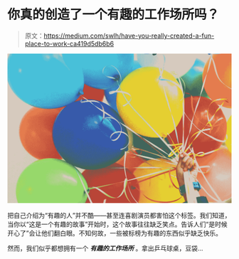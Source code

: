 # 你真的创造了一个有趣的工作场所吗？

> 原文：<https://medium.com/swlh/have-you-really-created-a-fun-place-to-work-ca419d5db6b6>

![](img/f7d1faae43f10180bfb588e3124c434a.png)

把自己介绍为“有趣的人”并不酷——甚至连喜剧演员都害怕这个标签。我们知道，当你以“这是一个有趣的故事”开始时，这个故事往往缺乏笑点。告诉人们“是时候开心了”会让他们翻白眼。不知何故，一些被标榜为有趣的东西似乎缺乏快乐。

然而，我们似乎都想拥有一个 ***有趣的工作场所*** 。拿出乒乓球桌，豆袋…